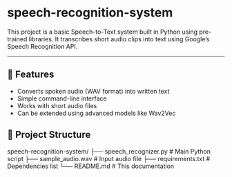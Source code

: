 # speech-recognition-system
This project is a basic Speech-to-Text system built in Python using pre-trained libraries. It transcribes short audio clips into text using Google’s Speech Recognition API.

---

## 📌 Features
- Converts spoken audio (WAV format) into written text
- Simple command-line interface
- Works with short audio files
- Can be extended using advanced models like Wav2Vec


## 📂 Project Structure
speech-recognition-system/
├── speech_recognizer.py     # Main Python script
├── sample_audio.wav         # Input audio file
├── requirements.txt         # Dependencies list
└── README.md                # This documentation
